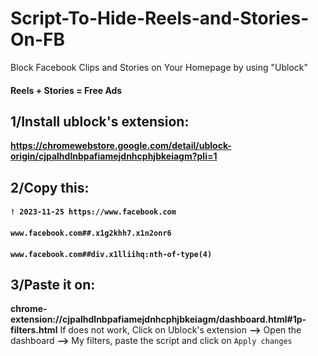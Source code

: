# Script-To-Hide-Reels-and-Stories-On-FB
Block Facebook Clips and Stories on Your Homepage by using "Ublock"
#### Reels + Stories = Free Ads
## 1/Install ublock's extension:
**https://chromewebstore.google.com/detail/ublock-origin/cjpalhdlnbpafiamejdnhcphjbkeiagm?pli=1**
## 2/Copy this:
#### ``! 2023-11-25 https://www.facebook.com``
#### ``www.facebook.com##.x1g2khh7.x1n2onr6``
#### ``www.facebook.com##div.x1lliihq:nth-of-type(4)``
## 3/Paste it on:
**chrome-extension://cjpalhdlnbpafiamejdnhcphjbkeiagm/dashboard.html#1p-filters.html**
If does not work, Click on Ublock's extension **-->** Open the dashboard **-->** My filters, paste the script and click on ``Apply changes``
